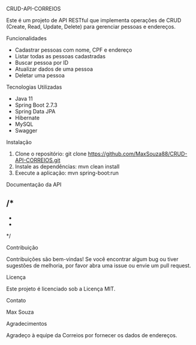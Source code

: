 CRUD-API-CORREIOS

Este é um projeto de API RESTful que implementa operações de CRUD (Create, Read, Update, Delete) para gerenciar pessoas e endereços.

Funcionalidades

- Cadastrar pessoas com nome, CPF e endereço
- Listar todas as pessoas cadastradas
- Buscar pessoa por ID
- Atualizar dados de uma pessoa
- Deletar uma pessoa

Tecnologias Utilizadas

- Java 11
- Spring Boot 2.7.3
- Spring Data JPA
- Hibernate
- MySQL
- Swagger

Instalação

1. Clone o repositório: git clone https://github.com/MaxSouza88/CRUD-API-CORREIOS.git
2. Instale as dependências: mvn clean install
3. Execute a aplicação: mvn spring-boot:run

Documentação da API

/*
-
-
-
*/

Contribuição

Contribuições são bem-vindas! Se você encontrar algum bug ou tiver sugestões de melhoria, por favor abra uma issue ou envie um pull request.

Licença

Este projeto é licenciado sob a Licença MIT.

Contato

Max Souza

Agradecimentos

Agradeço à equipe da Correios por fornecer os dados de endereços.

